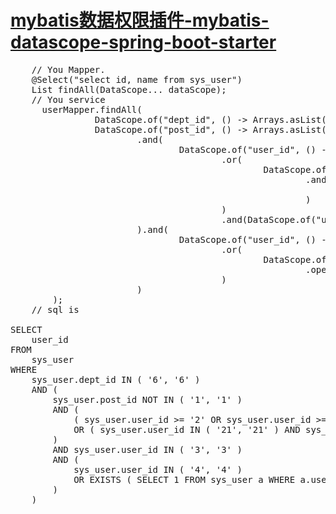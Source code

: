 # <a href='https://central.sonatype.com/artifact/io.github.codert96/mybatis-datascope-spring-boot-starter'>mybatis数据权限插件-mybatis-datascope-spring-boot-starter</a>

<pre>
    // You Mapper. 
    @Select("select id, name from sys_user")
    List<User> findAll(DataScope... dataScope);
    // You service
      userMapper.findAll(
                DataScope.of("dept_id", () -> Arrays.asList("6", "6")),
                DataScope.of("post_id", () -> Arrays.asList("1", "1")).operator(DataScope.Operator.NOT_EQUALS_TO)
                        .and(
                                DataScope.of("user_id", () -> Arrays.asList("2", "2")).operator(DataScope.Operator.GREATER_THAN_EQUALS)
                                        .or(
                                                DataScope.of("user_id", () -> Arrays.asList("21", "21"))
                                                        .and(
                                                                DataScope.of("user_id", () -> Arrays.asList("22", "22"))
                                                        )
                                        )
                                        .and(DataScope.of("user_id", () -> Arrays.asList("3", "3")))
                        ).and(
                                DataScope.of("user_id", () -> Arrays.asList("4", "4"))
                                        .or(
                                                DataScope.of("user_id", "select 1 from sys_user a where a.user_id=1 and sys_user.user_id = a.user_id")
                                                        .operator(DataScope.Operator.EXISTS)
                                        )
                        )
        );
    // sql is 

SELECT
    user_id 
FROM
	sys_user 
WHERE
	sys_user.dept_id IN ( '6', '6' ) 
	AND (
		sys_user.post_id NOT IN ( '1', '1' ) 
		AND (
			( sys_user.user_id >= '2' OR sys_user.user_id >= '2' ) 
			OR ( sys_user.user_id IN ( '21', '21' ) AND sys_user.user_id IN ( '22', '22' ) ) 
		) 
		AND sys_user.user_id IN ( '3', '3' ) 
		AND (
			sys_user.user_id IN ( '4', '4' ) 
			OR EXISTS ( SELECT 1 FROM sys_user a WHERE a.user_id = 1 AND sys_user.user_id = a.user_id ) 
		) 
	)
</pre>

